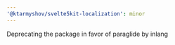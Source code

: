 ```yaml
---
'@ktarmyshov/svelte5kit-localization': minor
---
```


Deprecating the package in favor of paraglide by inlang
